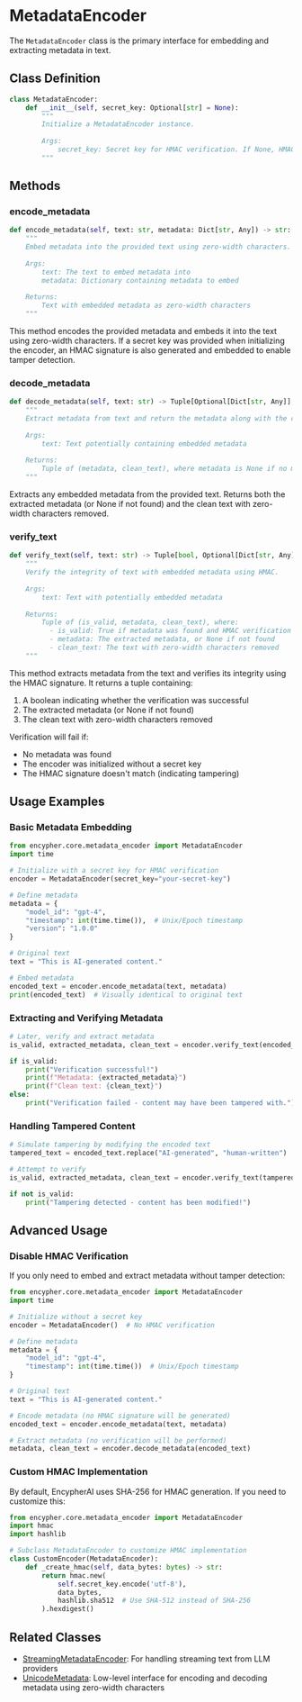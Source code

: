 # MetadataEncoder

The `MetadataEncoder` class is the primary interface for embedding and extracting metadata in text.

## Class Definition

```python
class MetadataEncoder:
    def __init__(self, secret_key: Optional[str] = None):
        """
        Initialize a MetadataEncoder instance.
        
        Args:
            secret_key: Secret key for HMAC verification. If None, HMAC verification is disabled.
        """
```

## Methods

### encode_metadata

```python
def encode_metadata(self, text: str, metadata: Dict[str, Any]) -> str:
    """
    Embed metadata into the provided text using zero-width characters.
    
    Args:
        text: The text to embed metadata into
        metadata: Dictionary containing metadata to embed
        
    Returns:
        Text with embedded metadata as zero-width characters
    """
```

This method encodes the provided metadata and embeds it into the text using zero-width characters. If a secret key was provided when initializing the encoder, an HMAC signature is also generated and embedded to enable tamper detection.

### decode_metadata

```python
def decode_metadata(self, text: str) -> Tuple[Optional[Dict[str, Any]], str]:
    """
    Extract metadata from text and return the metadata along with the clean text.
    
    Args:
        text: Text potentially containing embedded metadata
        
    Returns:
        Tuple of (metadata, clean_text), where metadata is None if no metadata was found
    """
```

Extracts any embedded metadata from the provided text. Returns both the extracted metadata (or None if not found) and the clean text with zero-width characters removed.

### verify_text

```python
def verify_text(self, text: str) -> Tuple[bool, Optional[Dict[str, Any]], str]:
    """
    Verify the integrity of text with embedded metadata using HMAC.
    
    Args:
        text: Text with potentially embedded metadata
        
    Returns:
        Tuple of (is_valid, metadata, clean_text), where:
          - is_valid: True if metadata was found and HMAC verification passed
          - metadata: The extracted metadata, or None if not found
          - clean_text: The text with zero-width characters removed
    """
```

This method extracts metadata from the text and verifies its integrity using the HMAC signature. It returns a tuple containing:

1. A boolean indicating whether the verification was successful
2. The extracted metadata (or None if not found)
3. The clean text with zero-width characters removed

Verification will fail if:
- No metadata was found
- The encoder was initialized without a secret key
- The HMAC signature doesn't match (indicating tampering)

## Usage Examples

### Basic Metadata Embedding

```python
from encypher.core.metadata_encoder import MetadataEncoder
import time

# Initialize with a secret key for HMAC verification
encoder = MetadataEncoder(secret_key="your-secret-key")

# Define metadata
metadata = {
    "model_id": "gpt-4",
    "timestamp": int(time.time()),  # Unix/Epoch timestamp
    "version": "1.0.0"
}

# Original text
text = "This is AI-generated content."

# Embed metadata
encoded_text = encoder.encode_metadata(text, metadata)
print(encoded_text)  # Visually identical to original text
```

### Extracting and Verifying Metadata

```python
# Later, verify and extract metadata
is_valid, extracted_metadata, clean_text = encoder.verify_text(encoded_text)

if is_valid:
    print("Verification successful!")
    print(f"Metadata: {extracted_metadata}")
    print(f"Clean text: {clean_text}")
else:
    print("Verification failed - content may have been tampered with.")
```

### Handling Tampered Content

```python
# Simulate tampering by modifying the encoded text
tampered_text = encoded_text.replace("AI-generated", "human-written")

# Attempt to verify
is_valid, extracted_metadata, clean_text = encoder.verify_text(tampered_text)

if not is_valid:
    print("Tampering detected - content has been modified!")
```

## Advanced Usage

### Disable HMAC Verification

If you only need to embed and extract metadata without tamper detection:

```python
from encypher.core.metadata_encoder import MetadataEncoder
import time

# Initialize without a secret key
encoder = MetadataEncoder()  # No HMAC verification

# Define metadata
metadata = {
    "model_id": "gpt-4",
    "timestamp": int(time.time())  # Unix/Epoch timestamp
}

# Original text
text = "This is AI-generated content."

# Encode metadata (no HMAC signature will be generated)
encoded_text = encoder.encode_metadata(text, metadata)

# Extract metadata (no verification will be performed)
metadata, clean_text = encoder.decode_metadata(encoded_text)
```

### Custom HMAC Implementation

By default, EncypherAI uses SHA-256 for HMAC generation. If you need to customize this:

```python
from encypher.core.metadata_encoder import MetadataEncoder
import hmac
import hashlib

# Subclass MetadataEncoder to customize HMAC implementation
class CustomEncoder(MetadataEncoder):
    def _create_hmac(self, data_bytes: bytes) -> str:
        return hmac.new(
            self.secret_key.encode('utf-8'),
            data_bytes,
            hashlib.sha512  # Use SHA-512 instead of SHA-256
        ).hexdigest()
```

## Related Classes

- [StreamingMetadataEncoder](streaming-metadata-encoder.md): For handling streaming text from LLM providers
- [UnicodeMetadata](unicode-metadata.md): Low-level interface for encoding and decoding metadata using zero-width characters
